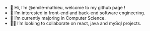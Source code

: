- 👋 Hi, I’m @emile-mathieu, welcome to my github page !
- 👀 I’m interested in front-end and back-end software engineering.
- 🌱 I’m currently majoring in Computer Science.
- 🧑‍💻 I’m looking to collaborate on react, java and mySql projects.

<!---
emile-mathieu/emile-mathieu is a ✨ special ✨ repository because its `README.md` (this file) appears on your GitHub profile.
You can click the Preview link to take a look at your changes.
--->
